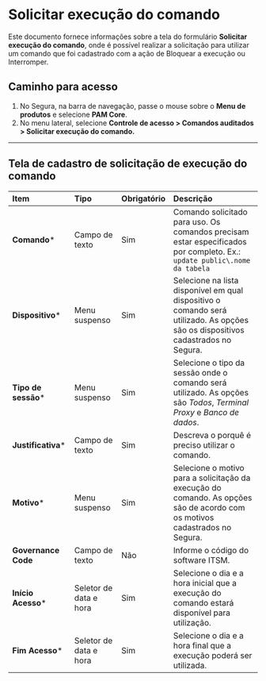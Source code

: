 # Solicitar execução do comando

Este documento fornece informações sobre a tela do formulário **Solicitar execução do comando**, onde é possível realizar a solicitação para utilizar um comando que foi cadastrado com a ação de Bloquear a execução ou Interromper.

## Caminho para acesso

1. No Segura, na barra de navegação, passe o mouse sobre o **Menu de produtos** e selecione **PAM Core**.  
2. No menu lateral, selecione **Controle de acesso > Comandos auditados > Solicitar execução do comando.**

---
## Tela de cadastro de solicitação de execução do comando

| **Item**  | **Tipo** | **Obrigatório** | **Descrição** |
| :---- | :---- | :---- | :---- |
| **Comando*** | Campo de texto | Sim | Comando solicitado para uso. Os comandos precisam estar especificados por completo. Ex.: `update public\.nome da tabela` |
| **Dispositivo*** | Menu suspenso | Sim | Selecione na lista disponível em qual dispositivo o comando será utilizado. As opções são os dispositivos cadastrados no Segura. |
| **Tipo de sessão*** | Menu suspenso | Sim | Selecione o tipo da sessão onde o comando será utilizado. As opções são *Todos*, *Terminal Proxy* e *Banco de dados*. |
| **Justificativa*** | Campo de texto | Sim | Descreva o porquê é preciso utilizar o comando. |
| **Motivo*** | Menu suspenso | Sim | Selecione o motivo para a solicitação da execução do comando. As opções são de acordo com os motivos cadastrados no Segura. |
| **Governance Code** | Campo de texto | Não | Informe o código do software ITSM. |
| **Início Acesso*** | Seletor de data e hora | Sim | Selecione o dia e a hora inicial que a execução do comando estará disponível para utilização. |
| **Fim Acesso*** | Seletor de data e hora | Sim | Selecione o dia e a hora final que a execução poderá ser utilizada. |